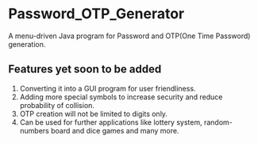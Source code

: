 # Password_OTP_Generator
A menu-driven Java program for Password and OTP(One Time Password) generation.
## Features yet soon to be added
1. Converting it into a GUI program for user friendliness.
2. Adding more special symbols to increase security and reduce probability of collision.
3. OTP creation will not be limited to digits only.
4. Can be used for further applications like lottery system, random-numbers board and dice games and many more.
